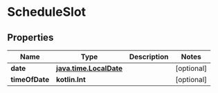 
# ScheduleSlot

## Properties
| Name | Type | Description | Notes |
| ------------ | ------------- | ------------- | ------------- |
| **date** | [**java.time.LocalDate**](java.time.LocalDate.md) |  |  [optional] |
| **timeOfDate** | **kotlin.Int** |  |  [optional] |



